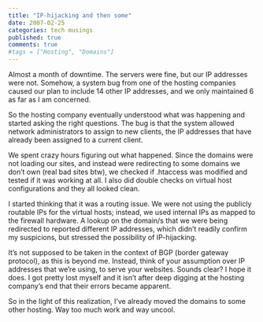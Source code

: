 ```yaml
---
title: "IP-hijacking and then some"
date: 2007-02-25
categories: tech musings
published: true
comments: true
#tags = ["Hosting", "Domains"]
---
```


Almost a month of downtime. The servers were fine, but our IP addresses were not. Somehow, a system bug from one of the hosting companies caused our plan to include 14 other IP addresses, and we only maintained 6 as far as I am concerned.

So the hosting company eventually understood what was happening and started asking the right questions. The bug is that the system allowed network administrators to assign to new clients, the IP addresses that have already been assigned to a current client.

We spent crazy hours figuring out what happened. Since the domains were not loading our sites, and instead were redirecting to some domains we don’t own (real bad sites btw), we checked if .htaccess was modified and tested if it was working at all. I also did double checks on virtual host configurations and they all looked clean.

I started thinking that it was a routing issue. We were not using the publicly routable IPs for the virtual hosts; instead, we used internal IPs as mapped to the firewall hardware. A lookup on the domain/s that we were being redirected to reported different IP addresses, which didn’t readily confirm my suspicions, but stressed the possibility of IP-hijacking.

It’s not supposed to be taken in the context of BGP (border gateway protocol), as this is beyond me. Instead, think of your assumption over IP addresses that we’re using, to serve your websites. Sounds clear? I hope it does. I got pretty lost myself and it isn’t after deep digging at the hosting company’s end that their errors became apparent.

So in the light of this realization, I’ve already moved the domains to some other hosting. Way too much work and way uncool.
